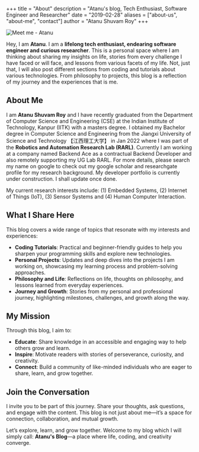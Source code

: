 +++
title = "About"
description = "Atanu's blog, Tech Enthusiast, Software Engineer and Researcher"
date = "2019-02-28"
aliases = ["about-us", "about-me", "contact"]
author = "Atanu Shuvam Roy"
+++

![Meet me - Atanu](../images/atanu-shuvam-roy.JPG)

Hey, I am **Atanu**. I am a **lifelong tech enthusiast, endearing software engineer and curious researcher**. This is a personal space where I am thinking about sharing my insights on life, stories from every challenge I have faced or will face, and lessons from various facets of my life. Not, just that, I will also post different sections from coding and tutorials about various technologies. From philosophy to projects, this blog is a reflection of my journey and the experiences that is me.

## About Me

I am **Atanu Shuvam Roy** and I have recently graduated from the Department of Computer Science and Engineering (CSE) at the Indian Institute of Technology, Kanpur (IITK) with a masters degree. I obtained my Bachelor degree in Computer Science and Engineering from the Jiangxi University of Science and Technology 【江西理工大学】 in Jan 2022 where I was part of the **Robotics and Automation Research Lab (RARL)**. Currently I am working at a company named Backend Ace as a contractual Backend Developer and also remotely supporting my UG Lab RARL. For more details, please search my name on google to check out my google scholar and researchgate profile for my research background. My developer portfolio is currently under construction. I shall update once done.

My current research interests include: (1) Embedded Systems, (2) Internet of Things (IoT), (3) Sensor Systems and (4) Human Computer Interaction.

## What I Share Here

This blog covers a wide range of topics that resonate with my interests and experiences:

- **Coding Tutorials**: Practical and beginner-friendly guides to help you sharpen your programming skills and explore new technologies.
- **Personal Projects**: Updates and deep dives into the projects I am working on, showcasing my learning process and problem-solving approaches.
- **Philosophy and Life**: Reflections on life, thoughts on philosophy, and lessons learned from everyday experiences.
- **Journey and Growth**: Stories from my personal and professional journey, highlighting milestones, challenges, and growth along the way.

## My Mission

Through this blog, I aim to:

- **Educate**: Share knowledge in an accessible and engaging way to help others grow and learn.
- **Inspire**: Motivate readers with stories of perseverance, curiosity, and creativity.
- **Connect**: Build a community of like-minded individuals who are eager to share, learn, and grow together.

## Join the Conversation

I invite you to be part of this journey. Share your thoughts, ask questions, and engage with the content. This blog is not just about me—it’s a space for connection, collaboration, and mutual growth.

Let’s explore, learn, and grow together. Welcome to my blog which I will simply call: **Atanu's Blog**—a place where life, coding, and creativity converge.

